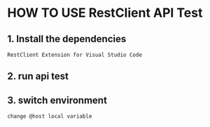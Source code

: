 # HOW TO USE RestClient API Test

## 1. Install the dependencies

```RestClient Extension for Visual Studio Code```

## 2. run api test

## 3. switch environment

``` change @host local variable ```
